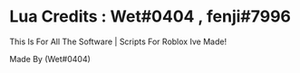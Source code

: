 # Lua Credits : Wet#0404 , fenji#7996
This Is For All The Software | Scripts For Roblox Ive Made!

Made By (Wet#0404)
